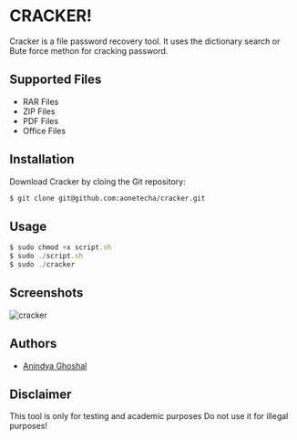
# CRACKER!
Cracker is a file password recovery tool. It uses the dictionary search or Bute force methon for cracking password.



## Supported Files
- RAR Files
- ZIP Files
- PDF Files
- Office Files
## Installation

Download Cracker by cloing the Git repository: 

```bash
$ git clone git@github.com:aonetecha/cracker.git 
```
    
## Usage
```javascript
$ sudo chmod +x script.sh
$ sudo ./script.sh
$ sudo ./cracker
```

## Screenshots

![cracker](https://user-images.githubusercontent.com/85815644/179342709-b6c45fe4-26a6-43af-8e04-d02cc195f85a.png)

## Authors

- [Anindya Ghoshal](https://www.youtube.com/channel/UCPNhwkJ4zc3FXGn-Rba6Hvg)


## Disclaimer

This tool is only for testing and academic purposes Do not use it for illegal purposes!

